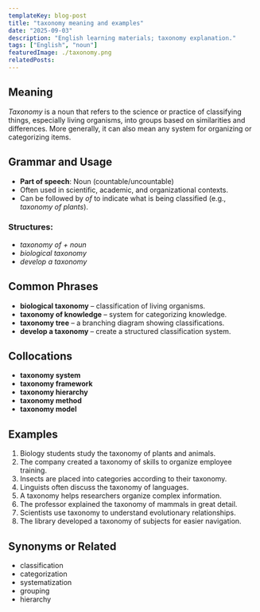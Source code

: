 ```yaml
---
templateKey: blog-post
title: "taxonomy meaning and examples"
date: "2025-09-03"
description: "English learning materials; taxonomy explanation."
tags: ["English", "noun"]
featuredImage: ./taxonomy.png
relatedPosts:
---
```


## Meaning

_Taxonomy_ is a noun that refers to the science or practice of classifying things, especially living organisms, into groups based on similarities and differences. More generally, it can also mean any system for organizing or categorizing items.

## Grammar and Usage

- **Part of speech**: Noun (countable/uncountable)
- Often used in scientific, academic, and organizational contexts.
- Can be followed by _of_ to indicate what is being classified (e.g., _taxonomy of plants_).

### Structures:

- _taxonomy of + noun_
- _biological taxonomy_
- _develop a taxonomy_

## Common Phrases

- **biological taxonomy** – classification of living organisms.
- **taxonomy of knowledge** – system for categorizing knowledge.
- **taxonomy tree** – a branching diagram showing classifications.
- **develop a taxonomy** – create a structured classification system.

## Collocations

- **taxonomy system**
- **taxonomy framework**
- **taxonomy hierarchy**
- **taxonomy method**
- **taxonomy model**

## Examples

1. Biology students study the taxonomy of plants and animals.
2. The company created a taxonomy of skills to organize employee training.
3. Insects are placed into categories according to their taxonomy.
4. Linguists often discuss the taxonomy of languages.
5. A taxonomy helps researchers organize complex information.
6. The professor explained the taxonomy of mammals in great detail.
7. Scientists use taxonomy to understand evolutionary relationships.
8. The library developed a taxonomy of subjects for easier navigation.

## Synonyms or Related

- classification
- categorization
- systematization
- grouping
- hierarchy
